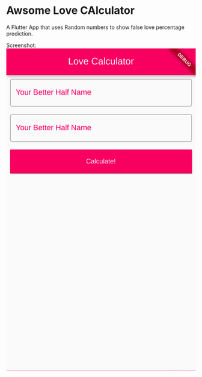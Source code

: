 # Awsome Love CAlculator

A Flutter App that uses Random numbers to show false love percentage prediction. 

Screenshot: <br>
<img src="https://raw.githubusercontent.com/npsulav/AwsomeLoveCalculator/master/localhost_40389_.png"/>


